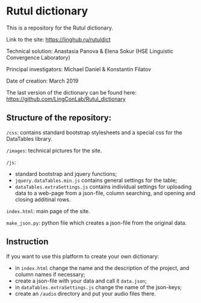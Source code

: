 # Rutul dictionary
This is a repository for the Rutul dictionary. 

Link to the site: https://linghub.ru/rutuldict

Technical solution: Anastasia Panova & Elena Sokur (HSE Linguistic Convergence Laboratory)

Principal investigators: Michael Daniel & Konstantin Filatov

Date of creation: March 2019

The last version of the dictionary can be found here: https://github.com/LingConLab/Rutul_dictionary


## Structure of the repository:
`/css`: contains standard bootstrap stylesheets and a special css for the DataTables library.

`/images`: technical pictures for the site.

`/js`: 
* standard bootstrap and jquery functions;
* `jquery.dataTables.min.js` contains general settings for the table;
* `dataTables.extraSettings.js` contains individual settings for uploading data to a web-page from a json-file, column searching, and opening and closing additinal rows.

`index.html`: main page of the site.

`make_json.py`: python file which creates a json-file from the original data. 


## Instruction
If you want to use this platform to create your own dictionary:
- in `index.html` change the name and the description of the project, and column names if necessary;
- create a json-file with your data and call it `data.json`;
- in `dataTables.extraSettings.js` change the name of the json-keys;
- create an `/audio` directory and put your audio files there.

